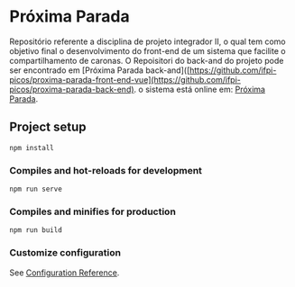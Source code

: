 # Próxima Parada
Repositório referente a disciplina de projeto integrador II, o qual tem como objetivo final o desenvolvimento do front-end de um sistema que facilite o compartilhamento de caronas.
O Repoisitori do back-and do projeto pode ser encontrado em [Próxima Parada back-and]([https://github.com/ifpi-picos/proxima-parada-front-end-vue](https://github.com/ifpi-picos/proxima-parada-back-end).
o sistema está online em: [Próxima Parada](https://proxima-parada.netlify.app/).

## Project setup
```
npm install
```

### Compiles and hot-reloads for development
```
npm run serve
```

### Compiles and minifies for production
```
npm run build
```

### Customize configuration
See [Configuration Reference](https://cli.vuejs.org/config/).
